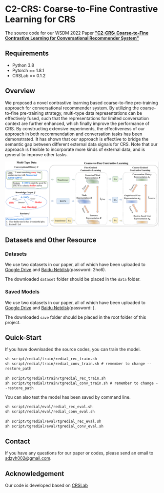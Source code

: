 # C2-CRS: Coarse-to-Fine Contrastive Learning for CRS
The source code for our WSDM 2022 Paper [**"C2-CRS: Coarse-to-Fine Contrastive Learning for Conversational Recommender System"**](https://arxiv.org/abs/2101.03737)


## Requirements
* Python 3.8
* Pytorch == 1.8.1
* CRSLab == 0.1.2

## Overview
We proposed a novel contrastive learning based coarse-to-fine pre-training approach for conversational recommender system.  By utilizing the coarse-to-fine pre-training strategy, multi-type data representations can be effectively fused, such that the representations for limited conversation context are further enhanced, which finally improve the performance of CRS. By constructing extensive experiments, the effectiveness of our approach in both recommendation and conversation tasks has been demonstrated. It has shown that our approach is effective to bridge the semantic gap between different external data signals for CRS. Note that our approach is flexible to incorporate more kinds of external data, and is general to improve other tasks.

![avatar](figure/model.png)

## Datasets and Other Resource
### Datasets
We use two datasets in our paper, all of which have been uploaded to [Google Drive]()
 and [Baidu Netdisk](https://pan.baidu.com/s/1uDY7gmiQLZjtPOPtbG_5hg)(password: 2ho6).

The downloaded `dataset` folder should be placed in the `data` folder.

### Saved Models
We use two datasets in our paper, all of which have been uploaded to [Google Drive]()
 and [Baidu Netdisk]()(password: ).

The downloaded `save` folder should be placed in the root folder of this project.

## Quick-Start
If you have downloaded the source codes, you can train the model.
```
sh script/redial/train/redial_rec_train.sh
sh script/redial/train/redial_conv_train.sh # remember to change --restore_path

sh script/tgredial/train/tgredial_rec_train.sh
sh script/tgredial/train/tgredial_conv_train.sh # remember to change --restore_path
```

You can also test the model has been saved by command line.
```
sh script/redial/eval/redial_rec_eval.sh
sh script/redial/eval/redial_conv_eval.sh

sh script/tgredial/eval/tgredial_rec_eval.sh
sh script/tgredial/eval/tgredial_conv_eval.sh
```

## Contact
If you have any questions for our paper or codes, please send an email to sdzyh002@gmail.com.

## Acknowledgement 
Our code is developed based on [CRSLab](https://github.com/RUCAIBox/CRSLab)